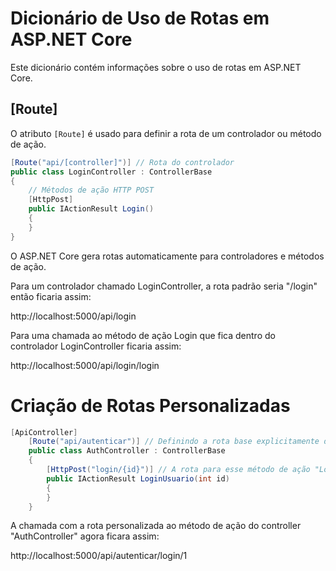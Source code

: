 # Dicionário de Uso de Rotas em ASP.NET Core

Este dicionário contém informações sobre o uso de rotas em ASP.NET Core.

## [Route]

O atributo `[Route]` é usado para definir a rota de um controlador ou método de ação.

```csharp
[Route("api/[controller]")] // Rota do controlador
public class LoginController : ControllerBase
{
    // Métodos de ação HTTP POST
    [HttpPost]
    public IActionResult Login()
    {
    }
}
```
O ASP.NET Core gera rotas automaticamente para controladores e métodos de ação.

Para um controlador chamado LoginController, a rota padrão seria "/login" 
então ficaria assim:

http://localhost:5000/api/login

Para uma chamada ao método de ação Login que fica dentro do controlador LoginController
ficaria assim:

http://localhost:5000/api/login/login

# Criação de Rotas Personalizadas

```csharp
[ApiController]
    [Route("api/autenticar")] // Definindo a rota base explicitamente do controller como: api/autenticar
    public class AuthController : ControllerBase
    {
        [HttpPost("login/{id}")] // A rota para esse método de ação "LoginUsuario" a partir de agora será: /api/autenticar/login/{id}
        public IActionResult LoginUsuario(int id)
        {
        }
    }
```
A chamada com a rota personalizada ao método de ação do controller "AuthController" 
agora ficara assim:

http://localhost:5000/api/autenticar/login/1

